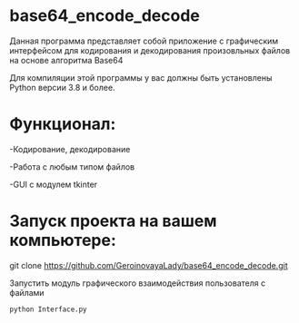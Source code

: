 # base64_encode_decode
Данная программа представляет собой приложение с графическим интерфейсом для кодирования и декодирования произовльных файлов на основе алгоритма Base64

Для компиляции этой программы у вас должны быть установлены Python версии 3.8 и более.

# Функционал:

-Кодирование, декодирование

-Работа с любым типом файлов

-GUI с модулем tkinter

# Запуск проекта на вашем компьютере:

git clone https://github.com/GeroinovayaLady/base64_encode_decode.git 

Запустить модуль графического взаимодействия пользователя с файлами

	python Interface.py 
